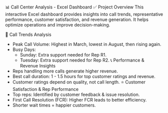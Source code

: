 📊 Call Center Analysis - Excel Dashboard
✅ Project Overview
This interactive Excel dashboard provides insights into call trends, representative performance, customer satisfaction, and revenue generation. It helps optimize operations and improve decision-making.

📅 Call Trends Analysis
* Peak Call Volume: Highest in March, lowest in August, then rising again.
* Busy Days:
   * Sunday: Extra support needed for Rep R1.
   * Tuesday: Extra support needed for Rep R2.
📞 Performance & Revenue Insights
* Reps handling more calls generate higher revenue.
* Best call duration: 1 - 1.5 hours for top customer ratings and revenue.
* Customer ratings depend on quality, not call length.
⭐ Customer Satisfaction & Rep Performance
* Top reps: Identified by customer feedback & issue resolution.
* First Call Resolution (FCR): Higher FCR leads to better efficiency.
* Shorter wait times = happier customers.
